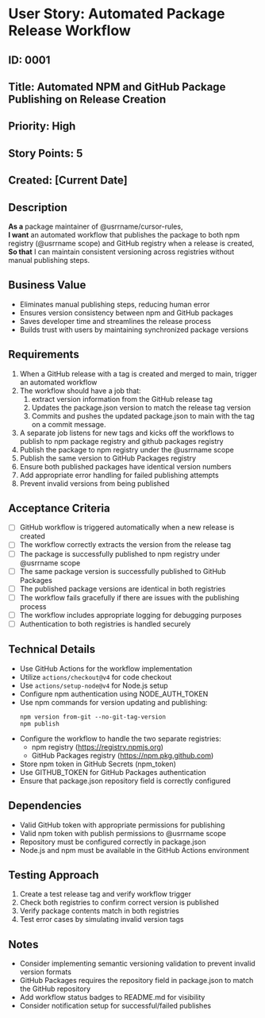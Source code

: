 # User Story: Automated Package Release Workflow

## ID: 0001
## Title: Automated NPM and GitHub Package Publishing on Release Creation
## Priority: High
## Story Points: 5
## Created: [Current Date]

## Description
**As a** package maintainer of @usrrname/cursor-rules,  
**I want** an automated workflow that publishes the package to both npm registry (@usrrname scope) and GitHub registry when a release is created,  
**So that** I can maintain consistent versioning across registries without manual publishing steps.

## Business Value
- Eliminates manual publishing steps, reducing human error
- Ensures version consistency between npm and GitHub packages
- Saves developer time and streamlines the release process
- Builds trust with users by maintaining synchronized package versions

## Requirements
1. When a GitHub release with a tag is created and merged to main, trigger an automated workflow
2. The workflow should have a job that:
   1. extract version information from the GitHub release tag
   2. Updates the package.json version to match the release tag version
   3. Commits and pushes the updated package.json to main with the tag on a commit message.
3. A separate job listens for new tags and kicks off the workflows to publish to npm package registry and github packages registry
4. Publish the package to npm registry under the @usrrname scope
5. Publish the same version to GitHub Packages registry
6. Ensure both published packages have identical version numbers
7. Add appropriate error handling for failed publishing attempts
8. Prevent invalid versions from being published

## Acceptance Criteria
- [ ] GitHub workflow is triggered automatically when a new release is created
- [ ] The workflow correctly extracts the version from the release tag
- [ ] The package is successfully published to npm registry under @usrrname scope
- [ ] The same package version is successfully published to GitHub Packages
- [ ] The published package versions are identical in both registries
- [ ] The workflow fails gracefully if there are issues with the publishing process
- [ ] The workflow includes appropriate logging for debugging purposes
- [ ] Authentication to both registries is handled securely

## Technical Details
- Use GitHub Actions for the workflow implementation
- Utilize `actions/checkout@v4` for code checkout
- Use `actions/setup-node@v4` for Node.js setup
- Configure npm authentication using NODE_AUTH_TOKEN
- Use npm commands for version updating and publishing:
  ```
  npm version from-git --no-git-tag-version
  npm publish
  ```
- Configure the workflow to handle the two separate registries:
  - npm registry (https://registry.npmjs.org)
  - GitHub Packages registry (https://npm.pkg.github.com)
- Store npm token in GitHub Secrets (npm_token)
- Use GITHUB_TOKEN for GitHub Packages authentication
- Ensure that package.json repository field is correctly configured

## Dependencies
- Valid GitHub token with appropriate permissions for publishing
- Valid npm token with publish permissions to @usrrname scope
- Repository must be configured correctly in package.json
- Node.js and npm must be available in the GitHub Actions environment

## Testing Approach
1. Create a test release tag and verify workflow trigger
2. Check both registries to confirm correct version is published
3. Verify package contents match in both registries
4. Test error cases by simulating invalid version tags

## Notes
- Consider implementing semantic versioning validation to prevent invalid version formats
- GitHub Packages requires the repository field in package.json to match the GitHub repository
- Add workflow status badges to README.md for visibility
- Consider notification setup for successful/failed publishes 